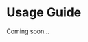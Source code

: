 # Usage Guide

Coming soon...

<!-- 
## Use Cases

## Use cases and Boilerplate examples
Use cases and examples.


Getting Started
Configuration: Overview of any configuration options or settings.

Basic Usage: Examples of common tasks and how to perform them using the software/tool/library.

Advanced Usage: More complex usage scenarios and advanced features.

Integration
Integration with other tools or platforms.
API documentation (if applicable).
Tips and Best Practices
Tips for optimizing performance or usage.
Best practices for using the software/tool/library effectively.
Troubleshooting
Common issues and errors.
Troubleshooting steps and solutions.
Additional Resources
Links to further documentation, tutorials, and resources for learning more.
Support and Feedback
Contact information for support.
Instructions for providing feedback or reporting issues. -->
